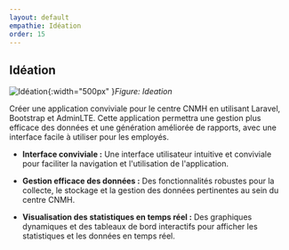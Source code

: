 ```yaml
---
layout: default
empathie: Idéation
order: 15
---
```



## Idéation

![Idéation](./images/Idéation.png){:width="500px" }*Figure: Ideation*

<!-- note -->
Créer une application conviviale pour le centre CNMH en utilisant Laravel, Bootstrap et AdminLTE. Cette application permettra une gestion plus efficace des données et une génération améliorée de rapports, avec une interface facile à utiliser pour les employés.

- **Interface conviviale :** Une interface utilisateur intuitive et conviviale pour faciliter la navigation et l'utilisation de l'application.

- **Gestion efficace des données :** Des fonctionnalités robustes pour la collecte, le stockage et la gestion des données pertinentes au sein du centre CNMH.

- **Visualisation des statistiques en temps réel :** Des graphiques dynamiques et des tableaux de bord interactifs pour afficher les statistiques et les données en temps réel.

<!-- new slide -->






